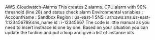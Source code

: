    A W S - C l o u d w a t c h - A l a r m s     T h i s   c r e a t e s   2   a l a r m s .   C P U   a l a r m   w i t h   9 0 %   t h r e s h o l d   ( l i n e   2 8 )   a n d   s t a t u s   c h e c k   a l a r m     E n v i r o n m e n t a l   v a r i a b l e s   :       A c c o u n t N a m e   :   S a n d b o x   R e g i o n   :   u s - e a s t - 1   S N S   :       a r n : a w s : s n s : u s - e a s t - 1 : 1 2 3 4 5 6 7 8 9 : s n s _ n a m e   i d     :   i - 1 2 3 4 5 6 6 7     T h e   c o d e   i s   l i t t l e   m a n u a l   a s   y o u   n e e d   t o   i n s e r t   i n s t n a c e   i d   o n e   b y   o n e .     B a s e d   o n   y o u r   s i t u a t i o n   y o u   c a n   u p d a t e   t h e   f u n t i o n   a n d   p u t   a   l o o p   a n d   g i v e   a   l i s t   o f   i n s t a n c e   i d ' s 